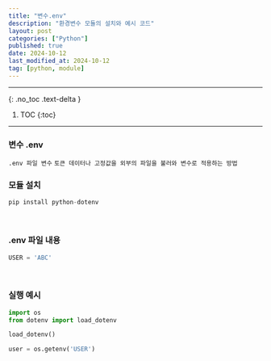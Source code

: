 ```yaml
---
title: "변수.env"
description: "환경변수 모듈의 설치와 예시 코드"
layout: post
categories: ["Python"]
published: true
date: 2024-10-12
last_modified_at: 2024-10-12
tag: [python, module]
---
```

---
{: .no_toc .text-delta }

1. TOC
{:toc}
---

<!-- 글의 제목은 ##
    나머지 큰 제목은 ###
    이후 나머지는 3개이상 -->

### 변수 .env
`.env 파일 변수`
`토큰 데이터나 고정값을 외부의 파일을 불러와 변수로 적용하는 방법`

### 모듈 설치
```python
pip install python-dotenv
```
<br>

### .env 파일 내용
```python
USER = 'ABC'
```
<br>

### 실행 예시
```python
import os
from dotenv import load_dotenv

load_dotenv()

user = os.getenv('USER')
```
<br>
<br>